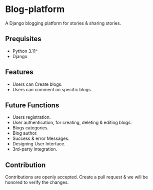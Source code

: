 # Blog-platform

A Django blogging platform for stories &amp; sharing stories.

## Prequisites

- Python 3.11^
- Django

## Features

- Users can Create blogs.
- Users can comment on specific blogs.

## Future Functions

- Users registration.
- User authentication, for creating, deleting &amp; editing blogs.
- Blogs categories.
- Blog author.
- Success &amp; error Messages.
- Designing User Interface.
- 3rd-party integration.

## Contribution

Contributions are openly accepted. Create a pull request &amp; we will be honored to verify the changes.
